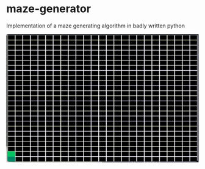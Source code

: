 # maze-generator
Implementation of a maze generating algorithm in badly written python

![Demo](demo.gif)
